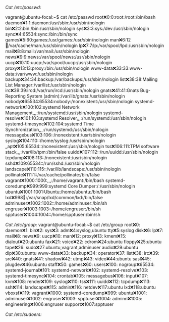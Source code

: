 *Cat /etc/passwd:*

vagrant@ubuntu-focal:~$ cat /etc/passwd
root❌0:0:root:/root:/bin/bash daemon❌1:1:daemon:/usr/sbin:/usr/sbin/nologin bin❌2:2:bin:/bin:/usr/sbin/nologin sys❌3:3:sys:/dev:/usr/sbin/nologin sync❌4:65534:sync:/bin:/bin/sync games❌5:60:games:/usr/games:/usr/sbin/nologin man❌6:12👨/var/cache/man:/usr/sbin/nologin lp❌7:7:lp:/var/spool/lpd:/usr/sbin/nologin mail❌8:8:mail:/var/mail:/usr/sbin/nologin news❌9:9:news:/var/spool/news:/usr/sbin/nologin uucp❌10:10:uucp:/var/spool/uucp:/usr/sbin/nologin proxy❌13:13:proxy:/bin:/usr/sbin/nologin www-data❌33:33:www-data:/var/www:/usr/sbin/nologin backup❌34:34:backup:/var/backups:/usr/sbin/nologin list❌38:38:Mailing List Manager:/var/list:/usr/sbin/nologin irc❌39:39:ircd:/var/run/ircd:/usr/sbin/nologin gnats❌41:41:Gnats Bug-Reporting System (admin):/var/lib/gnats:/usr/sbin/nologin nobody❌65534:65534:nobody:/nonexistent:/usr/sbin/nologin systemd-network❌100:102:systemd Network Management,,,:/run/systemd:/usr/sbin/nologin systemd-resolve❌101:103:systemd Resolver,,,:/run/systemd:/usr/sbin/nologin systemd-timesync❌102:104:systemd Time Synchronization,,,:/run/systemd:/usr/sbin/nologin messagebus❌103:106::/nonexistent:/usr/sbin/nologin syslog❌104:110::/home/syslog:/usr/sbin/nologin _apt❌105:65534::/nonexistent:/usr/sbin/nologin tss❌106:111:TPM software stack,,,:/var/lib/tpm:/bin/false uuidd❌107:112::/run/uuidd:/usr/sbin/nologin tcpdump❌108:113::/nonexistent:/usr/sbin/nologin sshd❌109:65534::/run/sshd:/usr/sbin/nologin landscape❌110:115::/var/lib/landscape:/usr/sbin/nologin pollinate❌111:1::/var/cache/pollinate:/bin/false vagrant❌1000:1000:,,,:/home/vagrant:/bin/bash systemd-coredump❌999:999:systemd Core Dumper:/:/usr/sbin/nologin ubuntu❌1001:1001:Ubuntu:/home/ubuntu:/bin/bash lxd❌998💯:/var/snap/lxd/common/lxd:/bin/false adminuser❌1002:1002::/home/adminuser:/bin/sh engruser❌1003:1003::/home/engruser:/bin/sh spptuser❌1004:1004::/home/spptuser:/bin/sh

*Cat /etc/group:*
vagrant@ubuntu-focal:~$ cat /etc/group 
root❌0: daemon❌1: bin❌2: sys❌3: adm❌4:syslog,ubuntu tty❌5:syslog disk❌6: lp❌7: mail❌8: news❌9: uucp❌10: man❌12: proxy❌13: kmem❌15: dialout❌20:ubuntu fax❌21: voice❌22: cdrom❌24:ubuntu floppy❌25:ubuntu tape❌26: sudo❌27:ubuntu,vagrant,adminuser audio❌29:ubuntu dip❌30:ubuntu www-data❌33: backup❌34: operator❌37: list❌38: irc❌39: src❌40: gnats❌41: shadow❌42: utmp❌43: video❌44:ubuntu sasl❌45: plugdev❌46:ubuntu staff❌50: games❌60: users❌100: nogroup❌65534: systemd-journal❌101: systemd-network❌102: systemd-resolve❌103: systemd-timesync❌104: crontab❌105: messagebus❌106: input❌107: kvm❌108: render❌109: syslog❌110: tss❌111: uuidd❌112: tcpdump❌113: ssh❌114: landscape❌115: admin❌116: netdev❌117:ubuntu lxd❌118:ubuntu vboxsf❌119: vagrant❌1000: systemd-coredump❌999: ubuntu❌1001: adminuser❌1002: engruser❌1003: spptuser❌1004: adminn❌1005: engineering❌1006:engruser support❌1007:spptuser

*Cat /etc/sudoers:*
